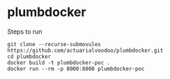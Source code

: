 # plumbdocker

Steps to run

```
git clone --recurse-submovules  https://github.com/actuarialvoodoo/plumbdocker.git
cd plumbdocker
docker build -t plumbdocker-poc .
docker run --rm -p 8000:8000 plumbdocker-poc
```
